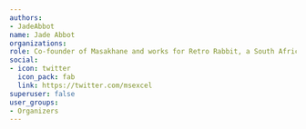 ```yaml
---
authors:
- JadeAbbot
name: Jade Abbot
organizations:
role: Co-founder of Masakhane and works for Retro Rabbit, a South Africa based software company
social:
- icon: twitter
  icon_pack: fab
  link: https://twitter.com/msexcel
superuser: false
user_groups:
- Organizers
---
```




